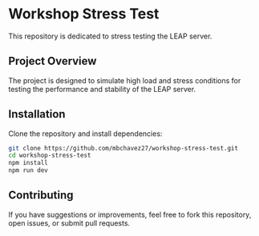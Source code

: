 # Workshop Stress Test

This repository is dedicated to stress testing the LEAP server.

## Project Overview

The project is designed to simulate high load and stress conditions for testing the performance and stability of the LEAP server.

## Installation

Clone the repository and install dependencies:

```bash
git clone https://github.com/mbchavez27/workshop-stress-test.git
cd workshop-stress-test
npm install
npm run dev
```

## Contributing

If you have suggestions or improvements, feel free to fork this repository, open issues, or submit pull requests.
